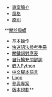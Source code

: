   * [專案簡介](ZhpyIntroduction.md)
  * [風格](CodingStyle.md)
  * [原則](ZhpyPrinciple.md)

**[關於周蟒](AboutZhpy.md)
  * [基本操作](BasicUsage.md)
  * [快速語法參考手冊](QuickRef.md)
  * [關鍵詞對應表](KeyWords.md)
  * [自行擴充關鍵詞](PlugKeywords.md)
  * [嵌入Python](EmbededInPython.md)
  * [中文腳本語言](ScriptingInChinese.md)
  * [Logo](ZhpyArt.md)
  * [參與專案](MakeContribution.md)
  * [版本規劃](RoadMap.md)**


